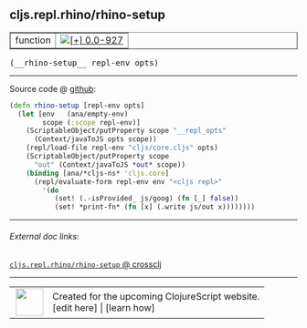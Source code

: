 ## cljs.repl.rhino/rhino-setup



 <table border="1">
<tr>
<td>function</td>
<td><a href="https://github.com/cljsinfo/cljs-api-docs/tree/0.0-927"><img valign="middle" alt="[+] 0.0-927" title="Added in 0.0-927" src="https://img.shields.io/badge/+-0.0--927-lightgrey.svg"></a> </td>
</tr>
</table>


 <samp>
(__rhino-setup__ repl-env opts)<br>
</samp>

---







Source code @ [github](https://github.com/clojure/clojurescript/blob/r2911/src/clj/cljs/repl/rhino.clj#L118-L130):

```clj
(defn rhino-setup [repl-env opts]
  (let [env   (ana/empty-env)
        scope (:scope repl-env)]
    (ScriptableObject/putProperty scope "__repl_opts"
      (Context/javaToJS opts scope))
    (repl/load-file repl-env "cljs/core.cljs" opts)
    (ScriptableObject/putProperty scope
      "out" (Context/javaToJS *out* scope))
    (binding [ana/*cljs-ns* 'cljs.core]
      (repl/evaluate-form repl-env env "<cljs repl>"
        '(do
           (set! (.-isProvided_ js/goog) (fn [_] false))
           (set! *print-fn* (fn [x] (.write js/out x))))))))
```

<!--
Repo - tag - source tree - lines:

 <pre>
clojurescript @ r2911
└── src
    └── clj
        └── cljs
            └── repl
                └── <ins>[rhino.clj:118-130](https://github.com/clojure/clojurescript/blob/r2911/src/clj/cljs/repl/rhino.clj#L118-L130)</ins>
</pre>

-->

---



###### External doc links:

[`cljs.repl.rhino/rhino-setup` @ crossclj](http://crossclj.info/fun/cljs.repl.rhino/rhino-setup.html)<br>

---

 <table>
<tr><td>
<img valign="middle" align="right" width="48px" src="http://i.imgur.com/Hi20huC.png">
</td><td>
Created for the upcoming ClojureScript website.<br>
[edit here] | [learn how]
</td></tr></table>

[edit here]:https://github.com/cljsinfo/cljs-api-docs/blob/master/cljsdoc/cljs.repl.rhino_rhino-setup.cljsdoc
[learn how]:https://github.com/cljsinfo/cljs-api-docs/wiki/cljsdoc-files

<!--

This information was too distracting to show to readers, but I'll leave it
commented here since it is helpful to:

- pretty-print the data used to generate this document
- and show how to retrieve that data



The API data for this symbol:

```clj
{:ns "cljs.repl.rhino",
 :name "rhino-setup",
 :type "function",
 :signature ["[repl-env opts]"],
 :source {:code "(defn rhino-setup [repl-env opts]\n  (let [env   (ana/empty-env)\n        scope (:scope repl-env)]\n    (ScriptableObject/putProperty scope \"__repl_opts\"\n      (Context/javaToJS opts scope))\n    (repl/load-file repl-env \"cljs/core.cljs\" opts)\n    (ScriptableObject/putProperty scope\n      \"out\" (Context/javaToJS *out* scope))\n    (binding [ana/*cljs-ns* 'cljs.core]\n      (repl/evaluate-form repl-env env \"<cljs repl>\"\n        '(do\n           (set! (.-isProvided_ js/goog) (fn [_] false))\n           (set! *print-fn* (fn [x] (.write js/out x))))))))",
          :title "Source code",
          :repo "clojurescript",
          :tag "r2911",
          :filename "src/clj/cljs/repl/rhino.clj",
          :lines [118 130]},
 :full-name "cljs.repl.rhino/rhino-setup",
 :full-name-encode "cljs.repl.rhino_rhino-setup",
 :history [["+" "0.0-927"]]}

```

Retrieve the API data for this symbol:

```clj
;; from Clojure REPL
(require '[clojure.edn :as edn])
(-> (slurp "https://raw.githubusercontent.com/cljsinfo/cljs-api-docs/catalog/cljs-api.edn")
    (edn/read-string)
    (get-in [:symbols "cljs.repl.rhino/rhino-setup"]))
```

-->
